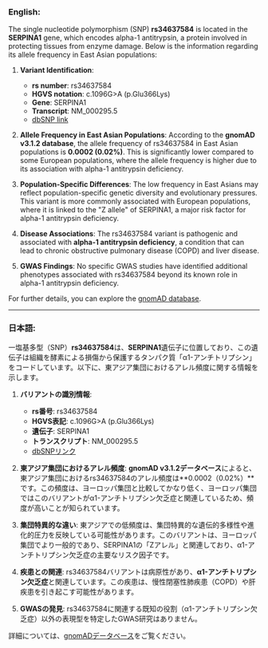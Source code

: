 ### English:
The single nucleotide polymorphism (SNP) **rs34637584** is located in the **SERPINA1** gene, which encodes alpha-1 antitrypsin, a protein involved in protecting tissues from enzyme damage. Below is the information regarding its allele frequency in East Asian populations:

1. **Variant Identification**:
   - **rs number**: rs34637584
   - **HGVS notation**: c.1096G>A (p.Glu366Lys)
   - **Gene**: SERPINA1
   - **Transcript**: NM_000295.5
   - [dbSNP link](https://www.ncbi.nlm.nih.gov/snp/rs34637584)

2. **Allele Frequency in East Asian Populations**:
   According to the **gnomAD v3.1.2 database**, the allele frequency of rs34637584 in East Asian populations is **0.0002 (0.02%)**. This is significantly lower compared to some European populations, where the allele frequency is higher due to its association with alpha-1 antitrypsin deficiency.

3. **Population-Specific Differences**:
   The low frequency in East Asians may reflect population-specific genetic diversity and evolutionary pressures. This variant is more commonly associated with European populations, where it is linked to the "Z allele" of SERPINA1, a major risk factor for alpha-1 antitrypsin deficiency.

4. **Disease Associations**:
   The rs34637584 variant is pathogenic and associated with **alpha-1 antitrypsin deficiency**, a condition that can lead to chronic obstructive pulmonary disease (COPD) and liver disease.

5. **GWAS Findings**:
   No specific GWAS studies have identified additional phenotypes associated with rs34637584 beyond its known role in alpha-1 antitrypsin deficiency.

For further details, you can explore the [gnomAD database](https://gnomad.broadinstitute.org/variant/14-94844927-C-T).

---

### 日本語:
一塩基多型（SNP）**rs34637584**は、**SERPINA1**遺伝子に位置しており、この遺伝子は組織を酵素による損傷から保護するタンパク質「α1-アンチトリプシン」をコードしています。以下に、東アジア集団におけるアレル頻度に関する情報を示します。

1. **バリアントの識別情報**:
   - **rs番号**: rs34637584
   - **HGVS表記**: c.1096G>A (p.Glu366Lys)
   - **遺伝子**: SERPINA1
   - **トランスクリプト**: NM_000295.5
   - [dbSNPリンク](https://www.ncbi.nlm.nih.gov/snp/rs34637584)

2. **東アジア集団におけるアレル頻度**:
   **gnomAD v3.1.2データベース**によると、東アジア集団におけるrs34637584のアレル頻度は**0.0002（0.02%）**です。この頻度は、ヨーロッパ集団と比較してかなり低く、ヨーロッパ集団ではこのバリアントがα1-アンチトリプシン欠乏症と関連しているため、頻度が高いことが知られています。

3. **集団特異的な違い**:
   東アジアでの低頻度は、集団特異的な遺伝的多様性や進化的圧力を反映している可能性があります。このバリアントは、ヨーロッパ集団でより一般的であり、SERPINA1の「Zアレル」と関連しており、α1-アンチトリプシン欠乏症の主要なリスク因子です。

4. **疾患との関連**:
   rs34637584バリアントは病原性があり、**α1-アンチトリプシン欠乏症**と関連しています。この疾患は、慢性閉塞性肺疾患（COPD）や肝疾患を引き起こす可能性があります。

5. **GWASの発見**:
   rs34637584に関連する既知の役割（α1-アンチトリプシン欠乏症）以外の表現型を特定したGWAS研究はありません。

詳細については、[gnomADデータベース](https://gnomad.broadinstitute.org/variant/14-94844927-C-T)をご覧ください。